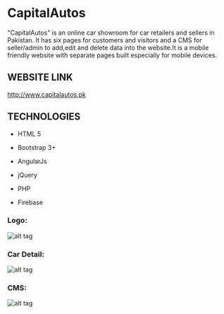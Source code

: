 # CapitalAutos
"CapitalAutos" is an online car showroom for car retailers and sellers in Pakistan. It has six pages for customers and visitors and a CMS for seller/admin to add,edit and delete data into the website.It is a mobile friendly website with separate pages built especially for mobile devices.


## WEBSITE LINK ##

http://www.capitalautos.pk


## TECHNOLOGIES ##

- HTML 5

- Bootstrap 3+

- AngularJs

- jQuery

- PHP

- Firebase

### Logo: ###

![alt tag](https://cloud.githubusercontent.com/assets/21244627/19442431/b72a5220-94a2-11e6-99f1-496d81fb62ab.png)

### Car Detail: ###

![alt tag](https://cloud.githubusercontent.com/assets/21244627/19442448/c239d0dc-94a2-11e6-8a91-3bf6d384a1e2.png)

### CMS: ###

![alt tag](https://cloud.githubusercontent.com/assets/21244627/19442469/d3f71064-94a2-11e6-981f-3102c2ea2427.png)
